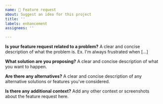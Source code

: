 ```yaml
---
name: 🚀 Feature request
about: Suggest an idea for this project
title: ''
labels: enhancement
assignees: ''

---
```


**Is your feature request related to a problem?**
A clear and concise description of what the problem is. Ex. I'm always frustrated when [...]

**What solution are you proposing?**
A clear and concise description of what you want to happen.

**Are there any alternatives?**
A clear and concise description of any alternative solutions or features you've considered.

**Is there any additional context?**
Add any other context or screenshots about the feature request here.
